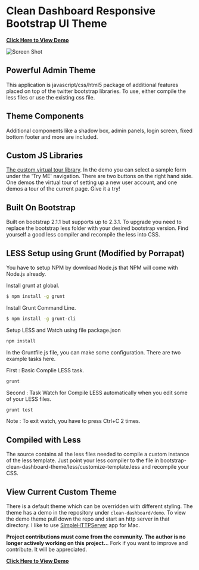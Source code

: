 Clean Dashboard Responsive Bootstrap UI Theme
=================================

**[Click Here to View Demo][demo]**

![Screen Shot](https://lh3.googleusercontent.com/-knA4VZ4BOZc/UguTdKO18gI/AAAAAAAAAwk/eHmGSxPl7rE/w1075-h705-no/Screen+Shot+2013-08-14+at+9.49.11+AM.png "Demo Screen Shot")

Powerful Admin Theme
---------------------
This application is javascript/css/html5 package of additional features placed on top of the twitter bootstrap libraries. To use, either compile the less files or use the existing css file.

Theme Components
---------------------
Additional components like a shadow box, admin panels, login screen, fixed bottom footer and more are included.

Custom JS Libraries
---------------------
[The custom virtual tour library](https://github.com/keaplogik/bootstrap-help-guide). In the demo you can select a sample form under the 'Try ME' navigation. 
There are two buttons on the right hand side. One demos the virtual tour of setting up a new user account, and one demos a tour of the current page. Give it a try!

Built On Bootstrap
---------------------
Built on bootstrap 2.1.1 but supports up to 2.3.1. To upgrade you need to replace the bootstrap less folder with your desired bootstrap version. Find yourself a good less compiler and recompile the less into CSS. 


LESS Setup using Grunt (Modified by Porrapat)
----------------------------

You have to setup NPM by download Node.js that NPM will come with Node.js already.

Install grunt at global.

```bash
$ npm install -g grunt
```

Install Grunt Command Line.

```bash
$ npm install -g grunt-cli
```

Setup LESS and Watch using file package.json

```bash
npm install
```

In the Gruntfile.js file, you can make some configuration. There are two example tasks here.

First : Basic Complie LESS task.

```bash
grunt
```

Second : Task Watch for Compile LESS automatically when you edit some of your LESS files.

```bash
grunt test
```

Note : To exit watch, you have to press Ctrl+C 2 times.


Compiled with Less
---------------------
The source contains all the less files needed to compile a custom instance of the less template. Just point your less compiler to the file in bootstrap-clean-dashboard-theme/less/customize-template.less and recompile your CSS.

View Current Custom Theme
---------------------
There is a default theme which can be overridden with different styling. The theme has a demo in the repository under `clean-dashboard/demo`. To view the demo theme pull down the repo and start an http server in that directory. I like to use [SimpleHTTPServer](https://itunes.apple.com/us/app/simple-http-server/id441002840?mt=12)  app for Mac.

**Project contributions must come from the community. The author is no longer actively working on this project..**. Fork if you want to improve and contribute. It will be appreciated.

**[Click Here to View Demo][demo]**


[demo]: http://keaplogik.github.io/Bootstrap-Clean-Dashboard-Theme/demo/dashboard.html
